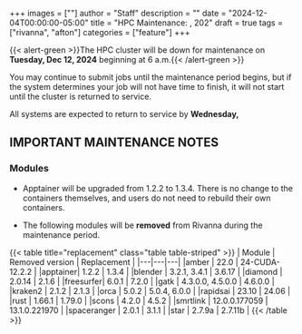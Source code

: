 +++
images = [""]
author = "Staff"
description = ""
date = "2024-12-04T00:00:00-05:00"
title = "HPC Maintenance:  , 202"
draft = true
tags = ["rivanna", "afton"]
categories = ["feature"]
+++

{{< alert-green >}}The HPC cluster will be down for maintenance on <strong>Tuesday, Dec 12, 2024</strong> beginning at 6 a.m.{{< /alert-green >}}

You may continue to submit jobs until the maintenance period begins, but if the system determines your job will not have time to finish, it will not start until the cluster is returned to service.

All systems are expected to return to service by **Wednesday,**

## IMPORTANT MAINTENANCE NOTES

### Modules

- Apptainer will be upgraded from 1.2.2 to 1.3.4. There is no change to the containers themselves, and users do not need to rebuild their own containers.

- The following modules will be **removed** from Rivanna during the maintenance period.

{{< table title="replacement" class="table table-striped" >}}
| Module | Removed version | Replacement |
|---|---|---|
|amber    | 22.0    | 24-CUDA-12.2.2 |
|apptainer| 1.2.2   | 1.3.4 |
|blender  | 3.2.1, 3.4.1 | 3.6.17 |
|diamond  | 2.0.14  | 2.1.6 |
|freesurfer| 6.0.1  | 7.2.0 |
|gatk     | 4.3.0.0, 4.5.0.0 | 4.6.0.0 |
|kraken2  | 2.1.2   | 2.1.3 |
|orca     | 5.0.2   | 5.0.4, 6.0.0 |
|rapidsai | 23.10   | 24.06 |
|rust     | 1.66.1  | 1.79.0 |
|scons    | 4.2.0 | 4.5.2 |
|smrtlink | 12.0.0.177059 | 13.1.0.221970 |
|spaceranger | 2.0.1 | 3.1.1 |
|star     | 2.7.9a  | 2.7.11b |
{{< /table >}}
